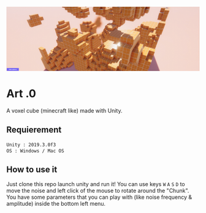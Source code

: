 ![Header](/Images/header.png)
# Art .0
A voxel cube (minecraft like) made with Unity.

## Requierement
```
Unity : 2019.3.0f3
OS : Windows / Mac OS
```

## How to use it
Just clone this repo launch unity and run it! You can use keys `W` `A` `S` `D` to move the noise and left click of the mouse to rotate around the "Chunk". You have some parameters that you can play with (like noise frequency & amplitude) inside the bottom left menu.
